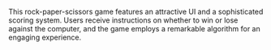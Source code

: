 This rock-paper-scissors game features an attractive UI and a sophisticated scoring system. Users receive instructions on whether to win or lose against the computer, and the game employs a remarkable algorithm for an engaging experience.
